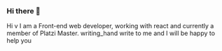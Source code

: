 ### Hi there 👋

Hi v I am a Front-end web developer, working with react and currently a member of Platzi Master. writing_hand write to me and I will be happy to help you 

<!--
**Davidgonz-maker/Davidgonz-maker** is a ✨ _special_ ✨ repository because its `README.md` (this file) appears on your GitHub profile.

Here are some ideas to get you started:

- 🔭 I’m currently working on ...
- 🌱 I’m currently learning ...
- 👯 I’m looking to collaborate on ...
- 🤔 I’m looking for help with ...
- 💬 Ask me about ...
- 📫 How to reach me: ...
- 😄 Pronouns: ...
- ⚡ Fun fact: ...
-->
